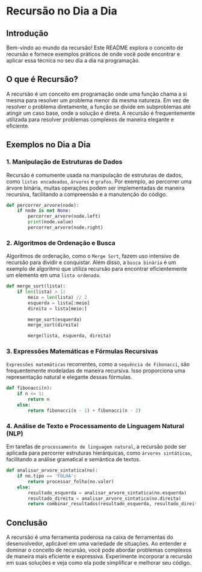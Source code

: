 # Recursão no Dia a Dia

## Introdução

Bem-vindo ao mundo da recursão! Este README explora o conceito de recursão e fornece exemplos práticos de onde você pode encontrar e aplicar essa técnica no seu dia a dia na programação.

## O que é Recursão?

A recursão é um conceito em programação onde uma função chama a si mesma para resolver um problema menor da mesma natureza. Em vez de resolver o problema diretamente, a função se divide em subproblemas até atingir um caso base, onde a solução é direta. A recursão é frequentemente utilizada para resolver problemas complexos de maneira elegante e eficiente.

## Exemplos no Dia a Dia

### 1. **Manipulação de Estruturas de Dados**

Recursão é comumente usada na manipulação de estruturas de dados, como `listas encadeadas`, `árvores` e `grafos`. Por exemplo, ao percorrer uma árvore binária, muitas operações podem ser implementadas de maneira recursiva, facilitando a compreensão e a manutenção do código.

```python
def percorrer_arvore(node):
    if node is not None:
        percorrer_arvore(node.left)
        print(node.value)
        percorrer_arvore(node.right)
```

### 2. **Algoritmos de Ordenação e Busca**

Algoritmos de ordenação, como o `Merge Sort`, fazem uso intensivo de recursão para dividir e conquistar. Além disso, a `busca binária` é um exemplo de algoritmo que utiliza recursão para encontrar eficientemente um elemento em uma `lista ordenada`.

```python
def merge_sort(lista):
    if len(lista) > 1:
        meio = len(lista) // 2
        esquerda = lista[:meio]
        direita = lista[meio:]

        merge_sort(esquerda)
        merge_sort(direita)

        merge(lista, esquerda, direita)
```

### 3. **Expressões Matemáticas e Fórmulas Recursivas**

`Expressões matemáticas` recorrentes, como a `sequência de Fibonacci`, são frequentemente modeladas de maneira recursiva. Isso proporciona uma representação natural e elegante dessas fórmulas.

```python
def fibonacci(n):
    if n <= 1:
        return n
    else:
        return fibonacci(n - 1) + fibonacci(n - 2)
```

### 4. **Análise de Texto e Processamento de Linguagem Natural (NLP)**

Em tarefas de `processamento de linguagem natural`, a recursão pode ser aplicada para percorrer estruturas hierárquicas, como `árvores sintáticas`, facilitando a análise gramatical e semântica de textos.

```python
def analisar_arvore_sintatica(no):
    if no.tipo == 'FOLHA':
        return processar_folha(no.valor)
    else:
        resultado_esquerda = analisar_arvore_sintatica(no.esquerda)
        resultado_direita = analisar_arvore_sintatica(no.direita)
        return combinar_resultados(resultado_esquerda, resultado_direita)
```

## Conclusão

A recursão é uma ferramenta poderosa na caixa de ferramentas do desenvolvedor, aplicável em uma variedade de situações. Ao entender e dominar o conceito de recursão, você pode abordar problemas complexos de maneira mais eficiente e expressiva. Experimente incorporar a recursão em suas soluções e veja como ela pode simplificar e melhorar seu código.